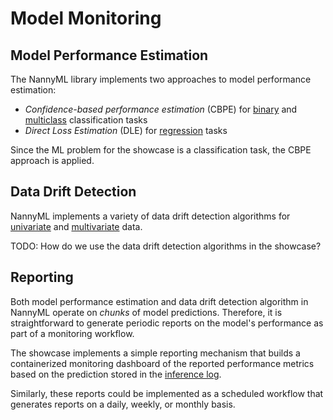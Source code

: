 # Model Monitoring

## Model Performance Estimation

The NannyML library implements two approaches to model performance estimation:

-   _Confidence-based performance estimation_ (CBPE) for [binary](https://nannyml.readthedocs.io/en/stable/tutorials/performance_estimation/binary_performance_estimation.html) and [multiclass](https://nannyml.readthedocs.io/en/stable/tutorials/performance_estimation/multiclass_performance_estimation.html) classification tasks
-   _Direct Loss Estimation_ (DLE) for [regression](https://nannyml.readthedocs.io/en/stable/tutorials/performance_estimation/regression_performance_estimation.html) tasks

Since the ML problem for the showcase is a classification task, the CBPE approach is applied.

## Data Drift Detection

NannyML implements a variety of data drift detection algorithms for [univariate](https://nannyml.readthedocs.io/en/stable/tutorials/detecting_data_drift/univariate_drift_detection.html) and [multivariate](https://nannyml.readthedocs.io/en/stable/tutorials/detecting_data_drift/multivariate_drift_detection.html) data.

TODO: How do we use the data drift detection algorithms in the showcase?

## Reporting

Both model performance estimation and data drift detection algorithm in NannyML operate on _chunks_ of model predictions.
Therefore, it is straightforward to generate periodic reports on the model's performance as part of a monitoring workflow.

The showcase implements a simple reporting mechanism that builds a containerized monitoring dashboard of the reported performance metrics based on the prediction stored in the [inference log](inference-logging.md).

Similarly, these reports could be implemented as a scheduled workflow that generates reports on a daily, weekly, or monthly basis.

